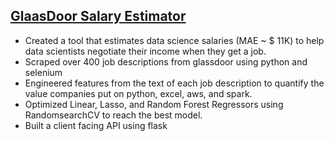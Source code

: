 ## [GlaasDoor Salary Estimator](https://github.com/c-hetan30/Salary_prediction)

* Created a tool that estimates data science salaries (MAE ~ $ 11K) to help data scientists negotiate their income when they get a job.
* Scraped over 400 job descriptions from glassdoor using python and selenium
* Engineered features from the text of each job description to quantify the value companies put on python, excel, aws, and spark. 
* Optimized Linear, Lasso, and Random Forest Regressors using RandomsearchCV to reach the best model. 
* Built a client facing API using flask 
